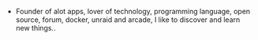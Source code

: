 - Founder of alot apps, lover of technology, programming language, open source, forum, docker, unraid and arcade, I like to discover and learn new things..
  <br>

















































































































































































































































































































































































































































































































































































